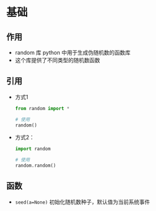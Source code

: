 # 基础

## 作用

+ random 库 python 中用于生成伪随机数的函数库
+ 这个库提供了不同类型的随机数函数

## 引用

+ 方式1

  ```py
  from random import *

  # 使用
  random()
  ```

+ 方式2：

  ```py
  import random

  # 使用
  random.random()
  ```

## 函数

+ `seed(a=None)` 初始化随机数种子，默认值为当前系统事件
